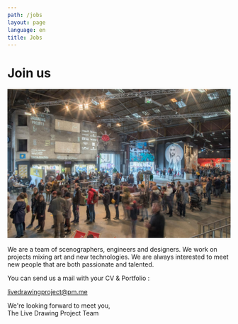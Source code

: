 ```yaml
---
path: /jobs
layout: page
language: en
title: Jobs
---
```


# Join us

![Pf Picture](b-2.jpg)

We are a team of scenographers, engineers and designers. We work on projects mixing art and new technologies.
We are always interested to meet new people that are both passionate and talented.

You can send us a mail with your CV & Portfolio :

<a href="mailto:livedrawingproject@pm.me">livedrawingproject@pm.me</a>

We're looking forward to meet you,  
The Live Drawing Project Team
